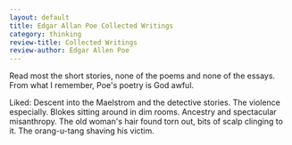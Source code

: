 ```yaml
---
layout: default
title: Edgar Allan Poe Collected Writings
category: thinking
review-title: Collected Writings
review-author: Edgar Allen Poe
---
```


Read most the short stories, none of the poems and none of the essays. From what I remember, Poe's poetry is God awful.

Liked: Descent into the Maelstrom and the detective stories. The violence especially. Blokes sitting around in dim rooms. Ancestry and spectacular misanthropy. The old woman's hair found torn out, bits of scalp clinging to it. The orang-u-tang shaving his victim.
